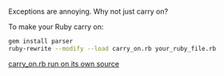 Exceptions are annoying. Why not just carry on?

To make your Ruby carry on:

```bash
gem install parser
ruby-rewrite --modify --load carry_on.rb your_ruby_file.rb
```

[carry_on.rb run on its own source](https://github.com/misfo/carry_on.rb/commit/8300432d28bf55ff62375823ec36e5c7e9e4aef1)

